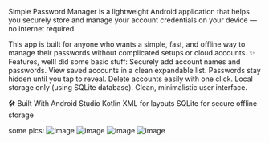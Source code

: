 Simple Password Manager is a lightweight Android application that helps you securely store and manage your account credentials on your device — no internet required.

This app is built for anyone who wants a simple, fast, and offline way to manage their passwords without complicated setups or cloud accounts.
✨ Features, well!
did some basic stuff:
Securely add account names and passwords.
View saved accounts in a clean expandable list. Passwords stay hidden until you tap to reveal.
 Delete accounts easily with one click.
 Local storage only (using SQLite database).
 Clean, minimalistic user interface.

🛠 Built With
Android Studio
Kotlin
XML for layouts
SQLite for secure offline storage

some pics:
![image](https://github.com/user-attachments/assets/f6f58d05-f4fe-40d9-be5d-51b11bc4027e)
![image](https://github.com/user-attachments/assets/780e18ec-b029-4d0c-8a7a-fbd6890265b4)
![image](https://github.com/user-attachments/assets/72339deb-47a3-4fcf-90d8-506cd7ea0ba3)
![image](https://github.com/user-attachments/assets/c80e17a0-c326-4fdd-9f8f-c4a4963d7e1e)



